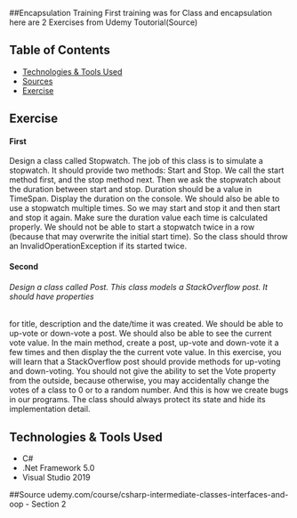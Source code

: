 ##Encapsulation Training
First training was for Class and encapsulation here are 2 Exercises from Udemy Toutorial(Source)

## Table of Contents
* [Technologies & Tools Used](#technologies-&-tools-used)
* [Sources](#sources)
* [Exercise](#Exercise)

## Exercise
#### First
 Design a class called Stopwatch. The job of this class is to simulate a stopwatch. It should
 provide two methods: Start and Stop. We call the start method first, and the stop method next.
 Then we ask the stopwatch about the duration between start and stop. Duration should be a
 value in TimeSpan. Display the duration on the console.
 We should also be able to use a stopwatch multiple times. So we may start and stop it and then
 start and stop it again. Make sure the duration value each time is calculated properly.
 We should not be able to start a stopwatch twice in a row (because that may overwrite the initial
 start time). So the class should throw an InvalidOperationException if its started twice.
#### Second
###### Design a class called Post. This class models a StackOverflow post. It should have properties
for title, description and the date/time it was created. We should be able to up-vote or down-vote
a post. We should also be able to see the current vote value. In the main method, create a post,
up-vote and down-vote it a few times and then display the the current vote value.
In this exercise, you will learn that a StackOverflow post should provide methods for up-voting
and down-voting. You should not give the ability to set the Vote property from the outside,
because otherwise, you may accidentally change the votes of a class to 0 or to a random
number. And this is how we create bugs in our programs. The class should always protect its
state and hide its implementation detail.

## Technologies & Tools Used
- C#
- .Net Framework 5.0
- Visual Studio 2019

##Source
udemy.com/course/csharp-intermediate-classes-interfaces-and-oop  - Section 2
